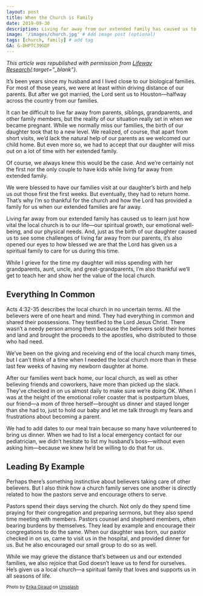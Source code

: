 ```yaml
---
layout: post
title: When the Church is Family
date: 2019-09-30
description: Living far away from our extended family has caused us to learn just how vital the local church is to our life—our spiritual growth, our emotional well-being, and our physical needs. # Add post description (optional)
image: '/images/church.jpg' # Add image post (optional)
tags: [church, family] # add tag
GA: G-DHPTC39GDF
---
```

*This article was republished with permission from [Lifeway Research](https://research.lifeway.com/2019/09/13/when-the-church-is-family/){:target="_blank"}.*

It’s been years since my husband and I lived close to our biological families. For most of those years, we were at least within driving distance of our parents. But after we got married, the Lord sent us to Houston—halfway across the country from our families.

It can be difficult to live far away from parents, siblings, grandparents, and other family members, but the reality of our situation really set in when we became pregnant. While we normally miss our families, the birth of our daughter took that to a new level. We realized, of course, that apart from short visits, we’d lack the natural help of our parents as we welcomed our child home. But even more so, we had to accept that our daughter will miss out on a lot of time with her extended family. 

Of course, we always knew this would be the case. And we’re certainly not the first nor the only couple to have kids while living far away from extended family.

We were blessed to have our families visit at our daughter’s birth and help us out those first the first weeks. But eventually, they had to return home. That’s why I’m so thankful for the church and how the Lord has provided a family for us when our extended families are far away.

Living far away from our extended family has caused us to learn just how vital the local church is to our life—our spiritual growth, our emotional well-being, and our physical needs. And, just as the birth of our daughter caused us to see some challenges of living far away from our parents, it’s also opened our eyes to how blessed we are that the Lord has given us a spiritual family to care for us during this time.

While I grieve for the time my daughter will miss spending with her grandparents, aunt, uncle, and great-grandparents, I’m also thankful we’ll get to teach her and show her the value of the local church.

## Everything In Common

Acts 4:32-35 describes the local church in no uncertain terms. All the believers were of one heart and mind. They had everything in common and shared their possessions. They testified to the Lord Jesus Christ. There wasn’t a needy person among them because the believers sold their homes and land and brought the proceeds to the apostles, who distributed to those who had need.

We’ve been on the giving and receiving end of the local church many times, but I can’t think of a time when I needed the local church more than in these last few weeks of having my newborn daughter at home. 

After our families went back home, our local church, as well as other believing friends and coworkers, have more than picked up the slack. They’ve checked in on us almost daily to make sure we’re doing OK. When I was at the height of the emotional roller coaster that is postpartum blues, our friend—a mom of three herself—brought us dinner and stayed longer than she had to, just to hold our baby and let me talk through my fears and frustrations about becoming a parent. 

We had to add dates to our meal train because so many have volunteered to bring us dinner. When we had to list a local emergency contact for our pediatrician, we didn’t hesitate to list my husband’s boss—without even asking him—because we knew he’d be willing to do that for us.

## Leading By Example

Perhaps there’s something instinctive about believers taking care of other believers. But I also think how a church family serves one another is directly related to how the pastors serve and encourage others to serve. 

Pastors spend their days serving the church. Not only do they spend time praying for their congregation and preparing sermons, but they also spend time meeting with members. Pastors counsel and shepherd members, often bearing burdens by themselves. They lead by example and encourage their congregations to do the same. When our daughter was born, our pastor checked in on us, came to visit us in the hospital, and provided dinner for us. But he also encouraged our small group to do so as well. 

While we may grieve the distance that’s between us and our extended families, we also rejoice that God doesn’t leave us to fend for ourselves. He’s given us a local church—a spiritual family that loves and supports us in all seasons of life.

<sub>Photo by <a href="https://unsplash.com/@erikasayssmile?utm_content=creditCopyText&utm_medium=referral&utm_source=unsplash">Erika Giraud</a> on <a href="https://unsplash.com/photos/two-women-hugging-each-other-in-a-room-full-of-people-rsJv_jOaK0I?utm_content=creditCopyText&utm_medium=referral&utm_source=unsplash">Unsplash</a></sub>
  